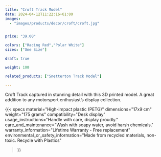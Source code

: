 ```yaml
---
title: "Croft Track Model"
date: 2024-04-12T11:22:16+01:00
images:
  - "images/products/decor/croft/croft.jpg"


price: "39.00"

colors: ["Racing Red","Polar White"]
sizes: ["One Size"]

draft: true

weight: 100

related_products: ["Snetterton Track Model"]

---
```


Croft Track captured in stunning detail with this 3D printed model. A great addition to any motorsport enthusiast’s display collection.

{{< specs
    material="High-impact plastic (PETG)"
    dimensions="17x9 cm"
    weight="175 grams"
    compatibility="Desk display"
    usage_instructions="Handle with care, display proudly."
    care_and_maintenance="Wash with soapy water, avoid harsh chemicals."
    warranty_information="Lifetime Warranty - Free replacement"
    environmental_or_safety_information="Made from recycled materials, non-toxic. Recycle with Plastics"
>}}
